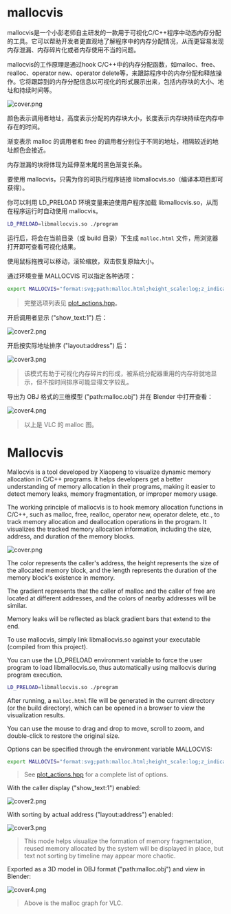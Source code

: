 # mallocvis

mallocvis是一个小彭老师自主研发的一款用于可视化C/C++程序中动态内存分配的工具。它可以帮助开发者更直观地了解程序中的内存分配情况，从而更容易发现内存泄漏、内存碎片化或者内存使用不当的问题。

mallocvis的工作原理是通过hook C/C++中的内存分配函数，如malloc、free、realloc、operator new、operator delete等，来跟踪程序中的内存分配和释放操作。它将跟踪到的内存分配信息以可视化的形式展示出来，包括内存块的大小、地址和持续时间等。

![cover.png](cover.png)

颜色表示调用者地址，高度表示分配的内存块大小，长度表示内存块持续在内存中存在的时间。

渐变表示 malloc 的调用者和 free 的调用者分别位于不同的地址，相隔较近的地址颜色会接近。

内存泄漏的块将体现为延伸至末尾的黑色渐变长条。

要使用 mallocvis，只需为你的可执行程序链接 libmallocvis.so（编译本项目即可获得）。

你可以利用 LD_PRELOAD 环境变量来迫使用户程序加载 libmallocvis.so，从而在程序运行时自动使用 mallocvis。

```bash
LD_PRELOAD=libmallocvis.so ./program
```

运行后，将会在当前目录（或 build 目录）下生成 `malloc.html` 文件，用浏览器打开即可查看可视化结果。

使用鼠标拖拽可以移动，滚轮缩放，双击恢复原始大小。

通过环境变量 MALLOCVIS 可以指定各种选项：

```bash
export MALLOCVIS="format:svg;path:malloc.html;height_scale:log;z_indicates:thread;layout:timeline;show_text:1;text_max_height:24;text_height_fraction:0.4;filter_cpp:1;filter_c:1;filter_cuda:1;svg_margin:420;svg_width:2000;svg_height:1460"
```

> 完整选项列表见 [plot_actions.hpp](plot_actions.hpp)。

开启调用者显示 ("show_text:1") 后：

![cover2.png](cover2.png)

开启按实际地址排序 ("layout:address") 后：

![cover3.png](cover3.png)

> 该模式有助于可视化内存碎片的形成，被系统分配器重用的内存将就地显示，但不按时间排序可能显得文字较乱。

导出为 OBJ 格式的三维模型 ("path:malloc.obj") 并在 Blender 中打开查看：

![cover4.png](cover4.png)

> 以上是 VLC 的 malloc 图。

# Mallocvis

Mallocvis is a tool developed by Xiaopeng to visualize dynamic memory allocation in C/C++ programs. It helps developers get a better understanding of memory allocation in their programs, making it easier to detect memory leaks, memory fragmentation, or improper memory usage.

The working principle of mallocvis is to hook memory allocation functions in C/C++, such as malloc, free, realloc, operator new, operator delete, etc., to track memory allocation and deallocation operations in the program. It visualizes the tracked memory allocation information, including the size, address, and duration of the memory blocks.

![cover.png](cover.png)

The color represents the caller's address, the height represents the size of the allocated memory block, and the length represents the duration of the memory block's existence in memory.

The gradient represents that the caller of malloc and the caller of free are located at different addresses, and the colors of nearby addresses will be similar.

Memory leaks will be reflected as black gradient bars that extend to the end.

To use mallocvis, simply link libmallocvis.so against your executable (compiled from this project).

You can use the LD_PRELOAD environment variable to force the user program to load libmallocvis.so, thus automatically using mallocvis during program execution.

```bash
LD_PRELOAD=libmallocvis.so ./program
```

After running, a `malloc.html` file will be generated in the current directory (or the build directory), which can be opened in a browser to view the visualization results.

You can use the mouse to drag and drop to move, scroll to zoom, and double-click to restore the original size.

Options can be specified through the environment variable MALLOCVIS:

```bash
export MALLOCVIS="format:svg;path:malloc.html;height_scale:log;z_indicates:thread;layout:timeline;show_text:1;text_max_height:24;text_height_fraction:0.4;filter_cpp:1;filter_c:1;filter_cuda:1;svg_margin:420;svg_width:2000;svg_height:1460"
```

> See [plot_actions.hpp](plot_actions.hpp) for a complete list of options.

With the caller display ("show_text:1") enabled:

![cover2.png](cover2.png)

With sorting by actual address ("layout:address") enabled:

![cover3.png](cover3.png)

> This mode helps visualize the formation of memory fragmentation, reused memory allocated by the system will be displayed in place, but text not sorting by timeline may appear more chaotic.

Exported as a 3D model in OBJ format ("path:malloc.obj") and view in Blender:

![cover4.png](cover4.png)

> Above is the malloc graph for VLC.
